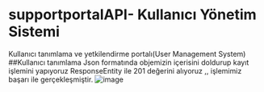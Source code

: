 # supportportalAPI- Kullanıcı Yönetim Sistemi
Kullanıcı tanımlama ve yetkilendirme portalı(User Management System)
##Kullanıcı tanımlama
Json formatında objemizin içerisini doldurup kayıt işlemini yapıyoruz
ResponseEntity ile 201 değerini alıyoruz ,, işlemimiz başarı ile gerçekleşmiştir.
![image](https://user-images.githubusercontent.com/45200802/190636162-2bd472d0-9ea4-42e6-be45-a7ebb35248da.png)



